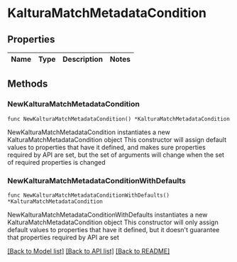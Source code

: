 # KalturaMatchMetadataCondition

## Properties

Name | Type | Description | Notes
------------ | ------------- | ------------- | -------------

## Methods

### NewKalturaMatchMetadataCondition

`func NewKalturaMatchMetadataCondition() *KalturaMatchMetadataCondition`

NewKalturaMatchMetadataCondition instantiates a new KalturaMatchMetadataCondition object
This constructor will assign default values to properties that have it defined,
and makes sure properties required by API are set, but the set of arguments
will change when the set of required properties is changed

### NewKalturaMatchMetadataConditionWithDefaults

`func NewKalturaMatchMetadataConditionWithDefaults() *KalturaMatchMetadataCondition`

NewKalturaMatchMetadataConditionWithDefaults instantiates a new KalturaMatchMetadataCondition object
This constructor will only assign default values to properties that have it defined,
but it doesn't guarantee that properties required by API are set


[[Back to Model list]](../README.md#documentation-for-models) [[Back to API list]](../README.md#documentation-for-api-endpoints) [[Back to README]](../README.md)


